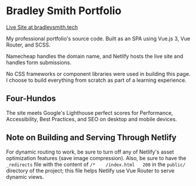# Bradley Smith Portfolio

[Live Site at bradleysmith.tech](https://bradleysmith.tech)

My professional portfolio's source code. Built as an SPA using Vue.js 3, Vue
Router, and SCSS.

Namecheap handles the domain name, and Netlify hosts the live site and
handles form submissions.

No CSS frameworks or component libraries were used in building this page. I
choose to build everything from scratch as part of a learning experience.

## Four-Hundos

The site meets Google's Lighthouse perfect scores for Performance,
Accessibility, Best Practices, and SEO on desktop and mobile devices.

## Note on Building and Serving Through Netlify

For dynamic routing to work, be sure to turn off any of Netlify's
asset optimization features (save image compression). Also, be sure to
have the `_redirects` file with the content of `/*    /index.html   200` in the
`public/` directory of the project; this file helps Netlify use Vue Router to
serve dynamic views.
